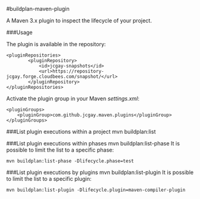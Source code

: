 #buildplan-maven-plugin

A Maven 3.x plugin to inspect the lifecycle of your project.

###Usage

The plugin is available in the repository:

	<pluginRepositories>
    		<pluginRepository>
      			<id>jcgay-snapshots</id>
      			<url>https://repository-jcgay.forge.cloudbees.com/snapshot/</url>
    		</pluginRepository>
  	</pluginRepositories>

Activate the plugin group in your Maven *settings.xml*:

	<pluginGroups>
	    <pluginGroup>com.github.jcgay.maven.plugins</pluginGroup>
  	</pluginGroups>

###List plugin executions within a project
	mvn buildplan:list
	
###List plugin executions within phases
	mvn buildplan:list-phase
It is possible to limit the list to a specific phase:
	
	mvn buildplan:list-phase -Dlifecycle.phase=test
	
###List plugin executions by plugins
	mvn buildplan:list-plugin
It is possible to limit the list to a specific plugin:

	mvn buildplan:list-plugin -Dlifecycle.plugin=maven-compiler-plugin